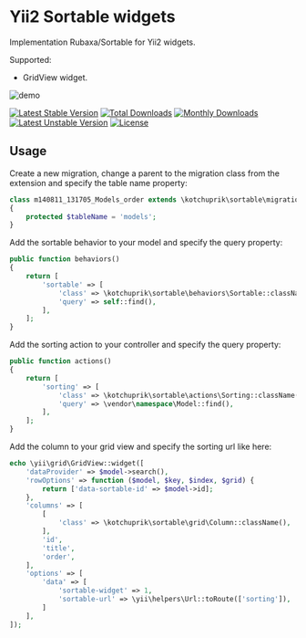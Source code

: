 # Yii2 Sortable widgets

Implementation Rubaxa/Sortable for Yii2 widgets.

Supported:

- GridView widget.

![demo](https://hsto.org/files/60e/e7a/ced/60ee7aced7794a638d0a6365062397ad.gif)

[![Latest Stable Version](https://poser.pugx.org/kotchuprik/yii2-sortable-widgets/v/stable)](https://packagist.org/packages/kotchuprik/yii2-sortable-widgets)
[![Total Downloads](https://poser.pugx.org/kotchuprik/yii2-sortable-widgets/downloads)](https://packagist.org/packages/kotchuprik/yii2-sortable-widgets)
[![Monthly Downloads](https://poser.pugx.org/kotchuprik/yii2-sortable-widgets/d/monthly)](https://packagist.org/packages/kotchuprik/yii2-sortable-widgets)
[![Latest Unstable Version](https://poser.pugx.org/kotchuprik/yii2-sortable-widgets/v/unstable)](https://packagist.org/packages/kotchuprik/yii2-sortable-widgets)
[![License](https://poser.pugx.org/kotchuprik/yii2-sortable-widgets/license)](https://packagist.org/packages/kotchuprik/yii2-sortable-widgets)

## Usage

Create a new migration, change a parent to the migration class from the extension and specify the table name property:

```php
class m140811_131705_Models_order extends \kotchuprik\sortable\migrations\Migration
{
    protected $tableName = 'models';
}
```

Add the sortable behavior to your model and specify the query property:

```php
public function behaviors()
{
    return [
        'sortable' => [
            'class' => \kotchuprik\sortable\behaviors\Sortable::className(),
            'query' => self::find(),
        ],
    ];
}
```

Add the sorting action to your controller and specify the query property:

```php
public function actions()
{
    return [
        'sorting' => [
            'class' => \kotchuprik\sortable\actions\Sorting::className(),
            'query' => \vendor\namespace\Model::find(),
        ],
    ];
}
```

Add the column to your grid view and specify the sorting url like here:

```php
echo \yii\grid\GridView::widget([
    'dataProvider' => $model->search(),
    'rowOptions' => function ($model, $key, $index, $grid) {
        return ['data-sortable-id' => $model->id];
    },
    'columns' => [
        [
            'class' => \kotchuprik\sortable\grid\Column::className(),
        ],
        'id',
        'title',
        'order',
    ],
    'options' => [
        'data' => [
            'sortable-widget' => 1,
            'sortable-url' => \yii\helpers\Url::toRoute(['sorting']),
        ]
    ],
]);
```
